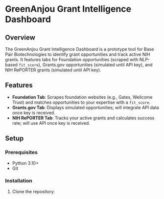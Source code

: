 # GreenAnjou Grant Intelligence Dashboard

## Overview
The GreenAnjou Grant Intelligence Dashboard is a prototype tool for Base Pair Biotechnologies to identify grant opportunities and track active NIH grants. It features tabs for Foundation opportunities (scraped with NLP-based `fit_score`), Grants.gov opportunities (simulated until API key), and NIH RePORTER grants (simulated until API key).

## Features
- **Foundation Tab**: Scrapes foundation websites (e.g., Gates, Wellcome Trust) and matches opportunities to your expertise with a `fit_score`.
- **Grants.gov Tab**: Displays simulated opportunities; will integrate API data once key is received.
- **NIH RePORTER Tab**: Tracks your active grants and calculates success rate; will use API once key is received.

## Setup

### Prerequisites
- Python 3.10+
- Git

### Installation
1. Clone the repository: